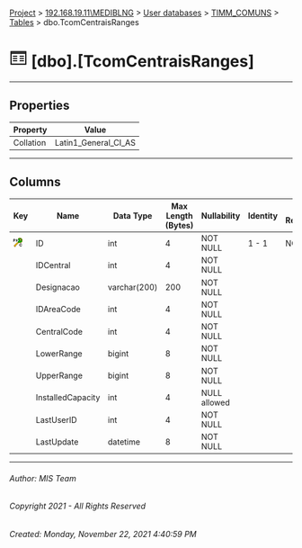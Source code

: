 #### 

[Project](../../../../index.md) > [192.168.19.11\\MEDIBLNG](../../../index.md) > [User databases](../../index.md) > [TIMM_COMUNS](../index.md) > [Tables](Tables.md) > dbo.TcomCentraisRanges

# ![Tables](../../../../Images/Table32.png) [dbo].[TcomCentraisRanges]

---

## <a name="#properties"></a>Properties

| Property | Value |
|---|---|
| Collation | Latin1_General_CI_AS |


---

## <a name="#columns"></a>Columns

| Key | Name | Data Type | Max Length (Bytes) | Nullability | Identity | Identity Replication |
|---|---|---|---|---|---|---|
| [![Cluster Primary Key PK_TcomCentraisRanges: ID](../../../../Images/pkcluster.png)](#indexes) | ID | int | 4 | NOT NULL | 1 - 1 | NO |
|  | IDCentral | int | 4 | NOT NULL |  |  |
|  | Designacao | varchar(200) | 200 | NOT NULL |  |  |
|  | IDAreaCode | int | 4 | NOT NULL |  |  |
|  | CentralCode | int | 4 | NOT NULL |  |  |
|  | LowerRange | bigint | 8 | NOT NULL |  |  |
|  | UpperRange | bigint | 8 | NOT NULL |  |  |
|  | InstalledCapacity | int | 4 | NULL allowed |  |  |
|  | LastUserID | int | 4 | NOT NULL |  |  |
|  | LastUpdate | datetime | 8 | NOT NULL |  |  |


---

###### Author:  MIS Team

###### Copyright 2021 - All Rights Reserved

###### Created: Monday, November 22, 2021 4:40:59 PM

